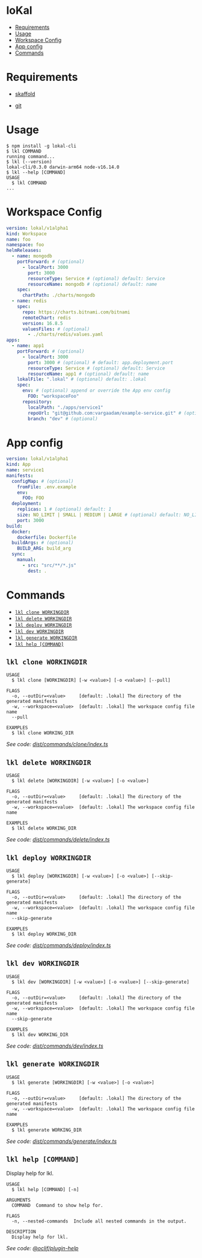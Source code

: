 loKal
=================

<!-- toc -->
* [Requirements](#requirements)
* [Usage](#usage)
* [Workspace Config](#workspace-config)
* [App config](#app-config)
* [Commands](#commands)
<!-- tocstop -->

# Requirements

- [skaffold](https://skaffold.dev/docs/install/#standalone-binary)

- [git](https://git-scm.com/downloads)
# Usage
<!-- usage -->
```sh-session
$ npm install -g lokal-cli
$ lkl COMMAND
running command...
$ lkl (--version)
lokal-cli/0.3.0 darwin-arm64 node-v16.14.0
$ lkl --help [COMMAND]
USAGE
  $ lkl COMMAND
...
```
<!-- usagestop -->

# Workspace Config

```yaml
version: lokal/v1alpha1
kind: Workspace
name: foo 
namespace: foo
helmReleases:
  - name: mongodb
    portForward: # (optional)
      - localPort: 3000
        port: 3000 
        resourceType: Service # (optional) default: Service
        resourceName: mongodb # (optional) default: name
    spec:
      chartPath: ./charts/mongodb
  - name: redis
    spec: 
      repo: https://charts.bitnami.com/bitnami
      remoteChart: redis
      version: 16.8.5
      valuesFiles: # (optional)
        - ./charts/redis/values.yaml
apps:
  - name: app1
    portForward: # (optional)
      - localPort: 3000
        port: 3000 # (optional) # default: app.deployment.port
        resourceType: Service # (optional) default: Service
        resourceName: app1 # (optional) default: name
    lokalFile: ".lokal" # (optional) default: .lokal
    spec:
      env: # (optional) append or override the App env config
        FOO: "workspaceFoo"
      repository:
        localPath: "./apps/service1"
        repoUrl: "git@github.com:vargaadam/example-service.git" # (optional)
        branch: "dev" # (optional)

```

# App config

```yaml
version: lokal/v1alpha1
kind: App
name: service1
manifests:
  configMap: # (optional)
    fromFile: .env.example
    env:
      FOO: FOO
  deployment:
    replicas: 1 # (optional) default: 1
    size: NO_LIMIT | SMALL | MEDIUM | LARGE # (optional) default: NO_LIMIT
    port: 3000
build:
  docker:
    dockerfile: Dockerfile
  buildArgs: # (optional)
    BUILD_ARG: build_arg
  sync:
    manual:
      - src: "src/**/*.js"
        dest: .
```
# Commands
<!-- commands -->
* [`lkl clone WORKINGDIR`](#lkl-clone-workingdir)
* [`lkl delete WORKINGDIR`](#lkl-delete-workingdir)
* [`lkl deploy WORKINGDIR`](#lkl-deploy-workingdir)
* [`lkl dev WORKINGDIR`](#lkl-dev-workingdir)
* [`lkl generate WORKINGDIR`](#lkl-generate-workingdir)
* [`lkl help [COMMAND]`](#lkl-help-command)

## `lkl clone WORKINGDIR`

```
USAGE
  $ lkl clone [WORKINGDIR] [-w <value>] [-o <value>] [--pull]

FLAGS
  -o, --outDir=<value>     [default: .lokal] The directory of the generated manifests
  -w, --workspace=<value>  [default: .lokal] The workspace config file name
  --pull

EXAMPLES
  $ lkl clone WORKING_DIR
```

_See code: [dist/commands/clone/index.ts](https://github.com/vargaadam/lokal-cli/blob/v0.3.0/dist/commands/clone/index.ts)_

## `lkl delete WORKINGDIR`

```
USAGE
  $ lkl delete [WORKINGDIR] [-w <value>] [-o <value>]

FLAGS
  -o, --outDir=<value>     [default: .lokal] The directory of the generated manifests
  -w, --workspace=<value>  [default: .lokal] The workspace config file name

EXAMPLES
  $ lkl delete WORKING_DIR
```

_See code: [dist/commands/delete/index.ts](https://github.com/vargaadam/lokal-cli/blob/v0.3.0/dist/commands/delete/index.ts)_

## `lkl deploy WORKINGDIR`

```
USAGE
  $ lkl deploy [WORKINGDIR] [-w <value>] [-o <value>] [--skip-generate]

FLAGS
  -o, --outDir=<value>     [default: .lokal] The directory of the generated manifests
  -w, --workspace=<value>  [default: .lokal] The workspace config file name
  --skip-generate

EXAMPLES
  $ lkl deploy WORKING_DIR
```

_See code: [dist/commands/deploy/index.ts](https://github.com/vargaadam/lokal-cli/blob/v0.3.0/dist/commands/deploy/index.ts)_

## `lkl dev WORKINGDIR`

```
USAGE
  $ lkl dev [WORKINGDIR] [-w <value>] [-o <value>] [--skip-generate]

FLAGS
  -o, --outDir=<value>     [default: .lokal] The directory of the generated manifests
  -w, --workspace=<value>  [default: .lokal] The workspace config file name
  --skip-generate

EXAMPLES
  $ lkl dev WORKING_DIR
```

_See code: [dist/commands/dev/index.ts](https://github.com/vargaadam/lokal-cli/blob/v0.3.0/dist/commands/dev/index.ts)_

## `lkl generate WORKINGDIR`

```
USAGE
  $ lkl generate [WORKINGDIR] [-w <value>] [-o <value>]

FLAGS
  -o, --outDir=<value>     [default: .lokal] The directory of the generated manifests
  -w, --workspace=<value>  [default: .lokal] The workspace config file name

EXAMPLES
  $ lkl generate WORKING_DIR
```

_See code: [dist/commands/generate/index.ts](https://github.com/vargaadam/lokal-cli/blob/v0.3.0/dist/commands/generate/index.ts)_

## `lkl help [COMMAND]`

Display help for lkl.

```
USAGE
  $ lkl help [COMMAND] [-n]

ARGUMENTS
  COMMAND  Command to show help for.

FLAGS
  -n, --nested-commands  Include all nested commands in the output.

DESCRIPTION
  Display help for lkl.
```

_See code: [@oclif/plugin-help](https://github.com/oclif/plugin-help/blob/v5.1.12/src/commands/help.ts)_
<!-- commandsstop -->
